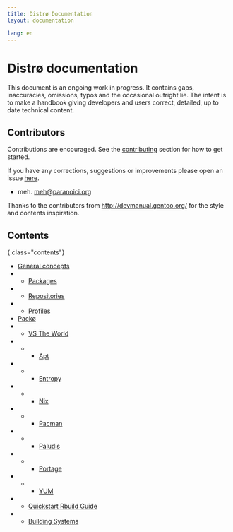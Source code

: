 ```yaml
---
title: Distrø Documentation
layout: documentation

lang: en
---
```


Distrø documentation
====================
This document is an ongoing work in progress. It contains gaps, inaccuracies, omissions, typos and
the occasional outright lie. The intent is to make a handbook giving developers and users correct,
detailed, up to date technical content.

Contributors
------------
Contributions are encouraged. See the [contributing](/en/contributing.html#documentation) section for how to get started.

If you have any corrections, suggestions or improvements please open an issue
[here](https://github.com/distro/distro.github.com/issues).

* meh. <meh@paranoici.org>

Thanks to the contributors from http://devmanual.gentoo.org/ for the style and contents inspiration.

Contents
--------

{:class="contents"}
* [General concepts](/en/docs/general-concepts/index.html)
* + [Packages](/en/docs/general-concepts/packages.html)
* + [Repositories](/en/docs/general-concepts/repositories.html)
* + [Profiles](/en/docs/general-concepts/profiles.html)
* [Packø](/en/docs/packo/index.html)
* + [VS The World](/en/docs/packo/versus.html)
* + - [Apt](/en/docs/packo/versus/apt.html)
* + - [Entropy](/en/docs/packo/versus/entropy.html)
* + - [Nix](/en/docs/packo/versus/nix.html)
* + - [Pacman](/en/docs/packo/versus/pacman.html)
* + - [Paludis](/en/docs/packo/versus/paludis.html)
* + - [Portage](/en/docs/packo/versus/portage.html)
* + - [YUM](/en/docs/packo/versus/yum.html)
* + [Quickstart Rbuild Guide](/en/docs/packo/quickstart.html)
* + [Building Systems](/en/docs/packo/building-systems.html)
